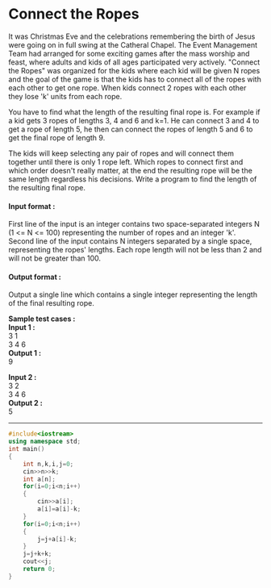 # Connect the Ropes
It was Christmas Eve and the celebrations remembering the birth of Jesus were going on in full swing at the Catheral Chapel. The Event Management Team had arranged for some exciting games after the mass worship and feast, where adults and kids of all ages participated very actively. "Connect the Ropes" was organized for the kids where each kid will be given N ropes and the goal of the game is that the kids has to connect all of the ropes with each other to get one rope. When kids connect 2 ropes with each other they lose 'k' units from each rope.

You have to find what the length of the resulting final rope is. For example if a kid gets 3 ropes of lengths 3, 4 and 6 and k=1. He can connect 3 and 4 to get a rope of length 5, he then can connect the ropes of length 5 and 6 to get the final rope of length 9.

The kids will keep selecting any pair of ropes and will connect them together until there is only 1 rope left. Which ropes to connect first and which order doesn't really matter, at the end the resulting rope will be the same length regardless his decisions. Write a program to find the length of the resulting final rope.

#### Input format :
First line of the input is an integer contains two space-separated integers N (1 <= N <= 100) representing the number of ropes and an integer 'k'.
<br>
Second line of the input contains N integers separated by a single space, representing the ropes' lengths. Each rope length will not be less than 2 and will not be greater than 100.

#### Output format :
Output a single line which contains a single integer representing the length of the final resulting rope.

**Sample test cases :<br>
Input 1 :<br>**
3 1 <br>
3 4 6<br>
**Output 1 :<br>**
9

**Input 2 :<br>**
3 2<br>
3 4 6<br>
**Output 2 :<br>**
5


-------------------------------------------------------------------------------------------------------------------------------------------------------------------


```cpp
#include<iostream>
using namespace std;
int main()
{
    int n,k,i,j=0;
    cin>>n>>k;
    int a[n];
    for(i=0;i<n;i++)
    {
        cin>>a[i];
        a[i]=a[i]-k;
    }
    for(i=0;i<n;i++)
    {
        j=j+a[i]-k;
    }
    j=j+k+k;
    cout<<j;
    return 0;
}

```
